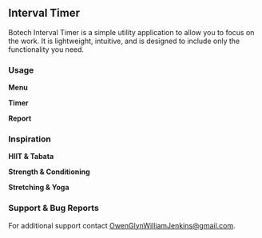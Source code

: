 ## Interval Timer

Botech Interval Timer is a simple utility application to allow you to focus on the work.
It is lightweight, intuitive, and is designed to include only the functionality you need. 

### Usage

**Menu**

**Timer**

**Report**

### Inspiration

**HIIT & Tabata**

**Strength & Conditioning**

**Stretching & Yoga**

### Support & Bug Reports

For additional support contact [OwenGlynWilliamJenkins@gmail.com](OwenGlynWilliamJenkins@gmail.com).
